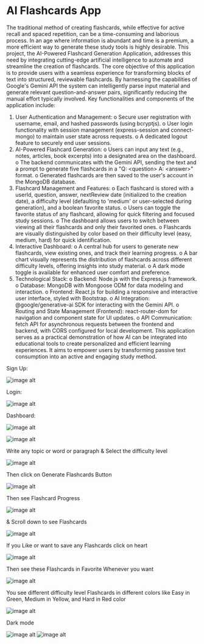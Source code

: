 # AI Flashcards App


The traditional method of creating flashcards, while effective for active recall and spaced repetition, can be a time-consuming and laborious process. In an age where information is abundant and time is a premium, a more efficient way to generate these study tools is highly desirable. This project, the AI-Powered Flashcard Generation Application, addresses this need by integrating cutting-edge artificial intelligence to automate and streamline the creation of flashcards.
The core objective of this application is to provide users with a seamless experience for transforming blocks of text into structured, reviewable flashcards. By harnessing the capabilities of Google's Gemini API the system can intelligently parse input material and generate relevant question-and-answer pairs, significantly reducing the manual effort typically involved.
Key functionalities and components of the application include:
1.	User Authentication and Management:
o	Secure user registration with username, email, and hashed passwords (using bcryptjs).
o	User login functionality with session management (express-session and connect-mongo) to maintain user state across requests.
o	A dedicated logout feature to securely end user sessions.
2.	AI-Powered Flashcard Generation:
o	Users can input any text (e.g., notes, articles, book excerpts) into a designated area on the dashboard.
o	The backend communicates with the Gemini API, sending the text and a prompt to generate five flashcards in a "Q: &lt;question> A: &lt;answer>" format.
o	Generated flashcards are then saved to the user's account in the MongoDB database.
3.	Flashcard Management and Features:
o	Each flashcard is stored with a userId, question, answer, nextReview date (initialized to the creation date), a difficulty level (defaulting to 'medium' or user-selected during generation), and a boolean favorite status.
o	Users can toggle the favorite status of any flashcard, allowing for quick filtering and focused study sessions.
o	The dashboard allows users to switch between viewing all their flashcards and only their favorited ones.
o	Flashcards are visually distinguished by color based on their difficulty level (easy, medium, hard) for quick identification.
4.	Interactive Dashboard:
o	A central hub for users to generate new flashcards, view existing ones, and track their learning progress.
o	A bar chart visually represents the distribution of flashcards across different difficulty levels, offering insights into study material.
o	A dark mode toggle is available for enhanced user comfort and preference.
5.	Technological Stack:
o	Backend: Node.js with the Express.js framework.
o	Database: MongoDB with Mongoose ODM for data modeling and interaction.
o	Frontend: React.js for building a responsive and interactive user interface, styled with Bootstrap.
o	AI Integration: @google/generative-ai SDK for interacting with the Gemini API.
o	Routing and State Management (Frontend): react-router-dom for navigation and component state for UI updates.
o	API Communication: fetch API for asynchronous requests between the frontend and backend, with CORS configured for local development.
This application serves as a practical demonstration of how AI can be integrated into educational tools to create personalized and efficient learning experiences. It aims to empower users by transforming passive text consumption into an active and engaging study method.


Sign Up:

![image alt](https://github.com/Muzammil-khan-uni/AI-Flashcards-App/blob/main/Screenshot/signup.png?raw=true)
 

Login:

 ![image alt](https://github.com/Muzammil-khan-uni/AI-Flashcards-App/blob/main/Screenshot/Login.png)

Dashboard:

 ![image alt](https://github.com/Muzammil-khan-uni/AI-Flashcards-App/blob/main/Screenshot/Dashboard.png)
 
![image alt](https://github.com/Muzammil-khan-uni/AI-Flashcards-App/blob/main/Screenshot/Dashboard2.png)




Write any topic or word or paragraph & Select the difficulty level

 ![image alt](https://github.com/Muzammil-khan-uni/AI-Flashcards-App/blob/main/Screenshot/difficulty%20level.png)

Then click on Generate Flashcards Button

 ![image alt](https://github.com/Muzammil-khan-uni/AI-Flashcards-App/blob/main/Screenshot/Generate%20Flashcards%20Button.png)

Then see Flashcard Progress

 ![image alt](https://github.com/Muzammil-khan-uni/AI-Flashcards-App/blob/main/Screenshot/Flashcard%20Progress.png)


& Scroll down to see Flashcards

 
![image alt](https://github.com/Muzammil-khan-uni/AI-Flashcards-App/blob/main/Screenshot/Flashcards.png)


If you Like or want to save any Flashcards click on heart 

 ![image alt](https://github.com/Muzammil-khan-uni/AI-Flashcards-App/blob/main/Screenshot/to%20save%20any%20Flashcards%20click%20on%20heart.png)

Then see these Flashcards in Favorite Whenever you want

![image alt](https://github.com/Muzammil-khan-uni/AI-Flashcards-App/blob/main/Screenshot/Favorite.png)
 
You see different difficulty level Flashcards in different colors like Easy in Green, Medium in Yellow, and Hard in Red color

![image alt](https://github.com/Muzammil-khan-uni/AI-Flashcards-App/blob/main/Screenshot/different%20colors.png) 
 

Dark mode

 ![image alt](https://github.com/Muzammil-khan-uni/AI-Flashcards-App/blob/main/Screenshot/Dark%20mode.png)
 ![image alt](https://github.com/Muzammil-khan-uni/AI-Flashcards-App/blob/main/Screenshot/Dark%20mode2.png)


